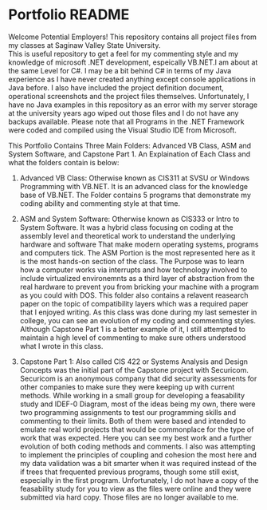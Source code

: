 # Portfolio README
Welcome Potential Employers! This repository contains all project files from my classes at Saginaw Valley State University.  
This is useful repository to get a feel for my commenting style and my knowledge of microsoft .NET development, espeically 
VB.NET.I am about at the same Level for C#. I may be a bit behind C# in terms of my Java experience as I have never created 
anything except console applications in Java before. I also have included the project definition document, operational 
screenshots and the project files themselves. Unfortunately, I have no Java examples in this repository as an error with my 
server storage at the university years ago wiped out those files and I do not have any backups available. Please note that all 
Programs in the .NET Framework were coded and compiled using the Visual Studio IDE from Microsoft.

This Portfolio Contains Three Main Folders: Advanced VB Class, ASM and System Software, and Capstone Part 1. An Explaination of 
Each Class and what the folders contain is below:
1. Advanced VB Class: Otherwise known as CIS311 at SVSU or Windows Programming with VB.NET. It is an advanced class for the 
   knowledge base of VB.NET. The Folder contains 5 programs that demonstrate my coding ability and commenting style at that 
   time.
   
2. ASM and System Software: Otherwise known as CIS333 or Intro to System Software. It was a hybrid class focusing on coding at 
   the assembly level and theoretical work to understand the underlying hardware and software That make modern operating 
   systems, programs and computers tick. The ASM Portion is the most represented here as it is the most hands-on section of the 
   class. The Purpose was to learn how a computer works via interrupts and how technology involved to include virtualized 
   environemnts as a third layer of abstraction from the real hardware to prevent you from bricking your machine with a program 
   as you could with DOS. This folder also contains a relavent reasearch paper on the topic of compatibility layers which was a 
   required paper that I enjoyed writing. As this class was done during my last semester in college, you can see an evolution of 
   my coding and commenting styles. Although Capstone Part 1 is a better example of it, I still attempted to maintain a high 
   level of commenting to make sure others understood what I wrote in this class.

3. Capstone Part 1: Also called CIS 422 or Systems Analysis and Design Concepts was the initial part of the Capstone project 
   with Securicom. Securicom is an anonymous company that did security assessments for other companies to make sure they were 
   keeping up with current methods. While working in a small group for developing a feasability study and IDEF-0 Diagram, most 
   of the ideas being my own, there were two programming assignments to test our programming skills and commenting to their 
   limits. Both of them were based and intended to emulate real world projects that would be commonplace for the type of work 
   that was expected. Here you can see my best work and a further evolution of both coding methods and comments. I also was 
   attempting to implement the principles of coupling and cohesion the most here and my data validation was a bit smarter when 
   it was required instead of the if trees that frequented previous programs, though some still exist, especially in the first 
   program. Unfortunately, I do not have a copy of the feasability study for you to view as the files were online and they were 
   submitted via hard copy. Those files are no longer available to me.
   
